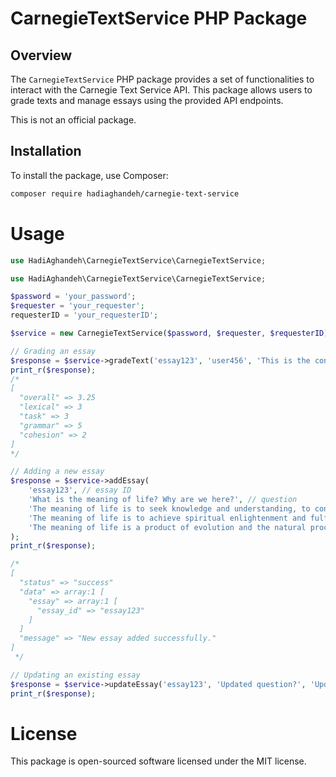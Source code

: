 # CarnegieTextService PHP Package

## Overview

The `CarnegieTextService` PHP package provides a set of functionalities to interact with the Carnegie Text Service API. This package allows users to grade texts and manage essays using the provided API endpoints.

This is not an official package.

## Installation

To install the package, use Composer:

```bash
composer require hadiaghandeh/carnegie-text-service
```

# Usage

```php
use HadiAghandeh\CarnegieTextService\CarnegieTextService;

use HadiAghandeh\CarnegieTextService\CarnegieTextService;

$password = 'your_password';
$requester = 'your_requester';
requesterID = 'your_requesterID';

$service = new CarnegieTextService($password, $requester, $requesterID);

// Grading an essay
$response = $service->gradeText('essay123', 'user456', 'This is the content of the essay.');
print_r($response);
/*
[
  "overall" => 3.25
  "lexical" => 3
  "task" => 3
  "grammar" => 5
  "cohesion" => 2
]
*/

// Adding a new essay
$response = $service->addEssay(
    'essay123', // essay ID
    'What is the meaning of life? Why are we here?', // question
    'The meaning of life is to seek knowledge and understanding, to continuously grow and evolve, and to contribute to the well-being of others. We are here to experience, learn, and find our own purpose through the connections we make and the actions we take. ', // example response 1
    'The meaning of life is to achieve spiritual enlightenment and fulfillment. We are here to learn important life lessons, to develop compassion and love, and to realize our interconnectedness with all living beings and the universe.', // example response 2
    'The meaning of life is a product of evolution and the natural processes that led to our existence. We are here as a result of the biological imperative to survive, reproduce, and pass on our genes, while also having the capacity to explore, understand, and shape our environment.' // example response 3
);
print_r($response);

/*
[
  "status" => "success"
  "data" => array:1 [
    "essay" => array:1 [
      "essay_id" => "essay123"
    ]
  ]
  "message" => "New essay added successfully."
]
 */

// Updating an existing essay
$response = $service->updateEssay('essay123', 'Updated question?', 'Updated essay 1 content', 'Updated essay 2 content', 'Updated essay 3 content');
print_r($response);

```

# License
This package is open-sourced software licensed under the MIT license.

